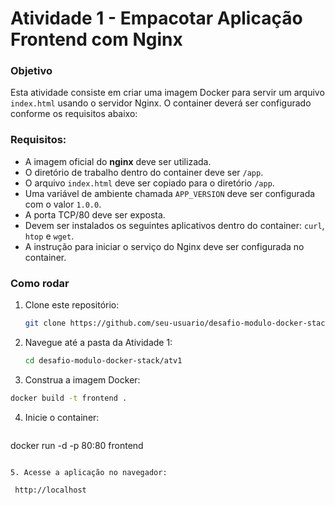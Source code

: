 # Atividade 1 - Empacotar Aplicação Frontend com Nginx

### Objetivo
Esta atividade consiste em criar uma imagem Docker para servir um arquivo `index.html` usando o servidor Nginx. O container deverá ser configurado conforme os requisitos abaixo:

### Requisitos:
- A imagem oficial do **nginx** deve ser utilizada.
- O diretório de trabalho dentro do container deve ser `/app`.
- O arquivo `index.html` deve ser copiado para o diretório `/app`.
- Uma variável de ambiente chamada `APP_VERSION` deve ser configurada com o valor `1.0.0`.
- A porta TCP/80 deve ser exposta.
- Devem ser instalados os seguintes aplicativos dentro do container: `curl`, `htop` e `wget`.
- A instrução para iniciar o serviço do Nginx deve ser configurada no container.

### Como rodar

1. Clone este repositório:
   ```bash
   git clone https://github.com/seu-usuario/desafio-modulo-docker-stackx.git

2. Navegue até a pasta 
   da Atividade 1:
   ```bash
   cd desafio-modulo-docker-stack/atv1

3. Construa a imagem Docker:
  ```bash
  docker build -t frontend .
  ```

4. Inicie o container:
   ```bash
  docker run -d -p 80:80 frontend
  ```

5. Acesse a aplicação no navegador:

   http://localhost
